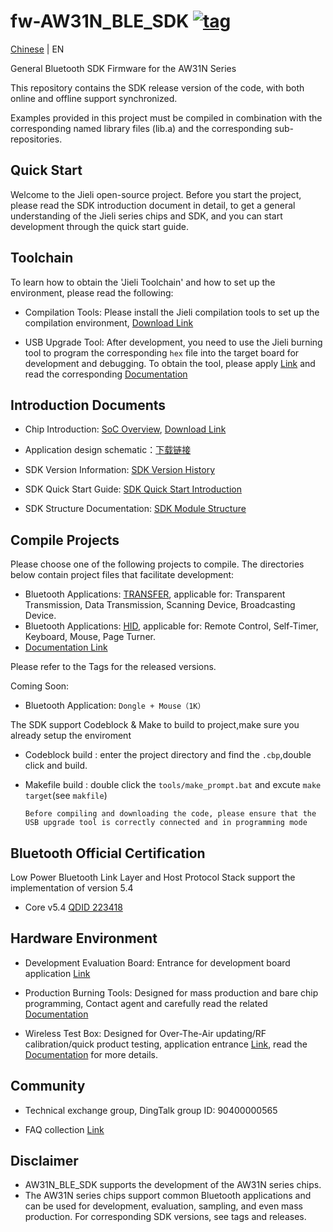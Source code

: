 
[tag download]:https://github.com/Jieli-Tech/fw-AW31N_BLE_SDK/tags
[tag_badgen]:https://img.shields.io/github/v/tag/Jieli-Tech/fw-AW31N_BLE_SDK?style=plastic&logo=bluetooth&labelColor=ffffff&color=informational&label=Tag&logoColor=blue

# fw-AW31N_BLE_SDK   [![tag][tag_badgen]][tag download]

[Chinese](./README.md) | EN

General Bluetooth SDK Firmware for the AW31N Series

This repository contains the SDK release version of the code, with both online and offline support synchronized.

Examples provided in this project must be compiled in combination with the corresponding named library files (lib.a) and the corresponding sub-repositories.

Quick Start
------------

Welcome to the Jieli open-source project. Before you start the project, please read the SDK introduction document in detail,
to get a general understanding of the Jieli series chips and SDK, and you can start development through the quick start guide.


Toolchain
------------

To learn how to obtain the 'Jieli Toolchain' and how to set up the environment, please read the following:

* Compilation Tools: Please install the Jieli compilation tools to set up the compilation environment, [Download Link](https://doc.zh-jieli.com/Tools/zh-cn/dev_tools/dev_env/index.html)  

* USB Upgrade Tool: After development, you need to use the Jieli burning tool to program the corresponding `hex` file into the target board for development and debugging. To obtain the tool, please apply [Link](https://item.taobao.com/item.htm?spm=a1z10.1-c-s.w4004-22883854875.5.504d246bXKwyeH&id=620295020803) and read the corresponding [Documentation](https://doc.zh-jieli.com/Tools/zh-cn/dev_tools/forced_upgrade/index.html) 

Introduction Documents
------------

* Chip Introduction: [SoC Overview](https://doc.zh-jieli.com/vue/#/docs/aw31n), [Download Link](./doc/AW31N_规格书)

* Application design schematic：[下载链接](./doc/AW31N_原理图)

* SDK Version Information: [SDK Version History](https://doc.zh-jieli.com/AW31/zh-cn/master/other/version/index.html)

* SDK Quick Start Guide: [SDK Quick Start Introduction](https://doc.zh-jieli.com/AW31/zh-cn/master/getting_started/preparation/index.html)

* SDK Structure Documentation: [SDK Module Structure](https://doc.zh-jieli.com/AW31/zh-cn/master/getting_started/sdk_app_develop/sdk_catalog.html)

Compile Projects
-------------

Please choose one of the following projects to compile. The directories below contain project files that facilitate development:

* Bluetooth Applications: [TRANSFER](./apps/demo/transfer), applicable for: Transparent Transmission, Data Transmission, Scanning Device, Broadcasting Device.
* Bluetooth Applications: [HID](./apps/demo/hid), applicable for: Remote Control, Self-Timer, Keyboard, Mouse, Page Turner.
* [Documentation Link](https://doc.zh-jieli.com/AW31/zh-cn/master/module_demo/index.html)

Please refer to the Tags for the released versions.

Coming Soon:

* Bluetooth Application: `Dongle + Mouse（1K）`


The SDK support Codeblock & Make to build to project,make sure you already setup the enviroment

* Codeblock build : enter the project directory and find the `.cbp`,double click and build.

* Makefile build : double click the `tools/make_prompt.bat` and excute `make target`(see `makfile`)

  `Before compiling and downloading the code, please ensure that the USB upgrade tool is correctly connected and in programming mode`

Bluetooth Official Certification
-------------

Low Power Bluetooth Link Layer and Host Protocol Stack support the implementation of version 5.4

* Core v5.4 [QDID 223418](https://launchstudio.bluetooth.com/ListingDetails/193923) 


Hardware Environment
-------------

* Development Evaluation Board: Entrance for development board application [Link](https://doc.zh-jieli.com/Tools/zh-cn/mass_prod_tools/burner_1tuo2/index.html)

* Production Burning Tools: Designed for mass production and bare chip programming, Contact agent and carefully read the related [Documentation](https://doc.zh-jieli.com/Tools/zh-cn/mass_prod_tools/burner_1tuo2/index.html) 

* Wireless Test Box: Designed for Over-The-Air updating/RF calibration/quick product testing, application entrance [Link](https://item.taobao.com/item.htm?spm=a1z10.1-c-s.w4004-22883854875.10.504d246bXKwyeH&id=620942507511), read the [Documentation](https://doc.zh-jieli.com/Tools/zh-cn/mass_prod_tools/testbox_1tuo2/index.html) for more details.


Community
--------------

* Technical exchange group, DingTalk group ID: 90400000565

* FAQ collection [Link](https://doc.zh-jieli.com/AW31/zh-cn/master/other/faq/index.html)

Disclaimer
------------

- AW31N_BLE_SDK supports the development of the AW31N series chips.
- The AW31N series chips support common Bluetooth applications and can be used for development, evaluation, sampling, and even mass production. For corresponding SDK versions, see tags and releases.
